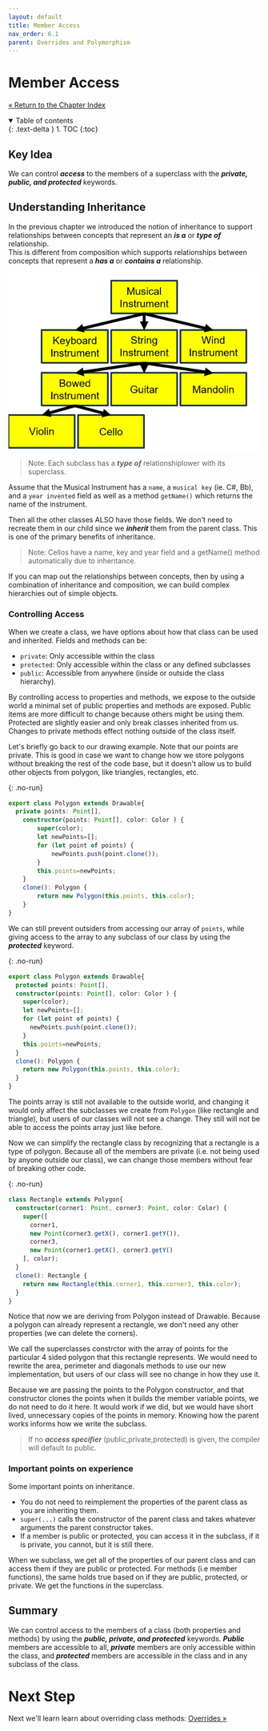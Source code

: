 ```yaml
---
layout: default
title: Member Access
nav_order: 6.1
parent: Overrides and Polymorphism
---
```


# Member Access

[&laquo; Return to the Chapter Index](index.md)

<details open markdown="block">
  <summary>
    Table of contents
  </summary>
  {: .text-delta }
1. TOC
{:toc}
</details>

## Key Idea

We can control **_access_** to the members of a superclass with the **_private, public, and protected_** keywords.

## Understanding Inheritance

In the previous chapter we introduced the notion of inheritance to support relationships between concepts that represent an **_is a_** or **_type of_** relationship.  
This is different from composition which supports relationships between concepts that represent a **_has a_** or **_contains a_** relationship.

![](../../assets/images/member_access_1.jpg)

> Note: Each subclass has a **_type of_** relationshiplower with its superclass.

Assume that the Musical Instrument has a `name`, a `musical key` (ie. C#, Bb), and a `year invented` field as well as a method `getName()` which returns the name of the instrument.

Then all the other classes ALSO have those fields. We don't need to recreate them in our child since we **_inherit_** them from the parent class. This is one of the primary benefits of inheritance.

> Note: Cellos have a name, key and year field and a getName() method automatically due to inheritance.

If you can map out the relationships between concepts, then by using a combination of inheritance and composition, we can build complex hierarchies out of simple objects.

### Controlling Access

When we create a class, we have options about how that class can be used and inherited.
Fields and methods can be:

-   `private`: Only accessible within the class
-   `protected`: Only accessible within the class or any defined subclasses
-   `public`: Accessible from anywhere (inside or outside the class hierarchy).

By controlling access to properties and methods, we expose to the outside world a minimal set of public properties and methods are exposed. Public items are more difficult to change because others might be using them. Protected are slightly easier and only break classes inherited from us. Changes to private methods effect nothing outside of the class itself.

Let's briefly go back to our drawing example.
Note that our points are private. This is good in case we want to change how we store polygons without breaking the rest of the code base, but it doesn't allow us to build other objects from polygon, like triangles, rectangles, etc.


{: .no-run}
```typescript
export class Polygon extends Drawable{
  private points: Point[],
	constructor(points: Point[], color: Color ) {
		super(color);
		let newPoints=[];
		for (let point of points) {
			newPoints.push(point.clone());
		}
		this.points=newPoints;
	}
	clone(): Polygon {
		return new Polygon(this.points, this.color);
	}
}
```

We can still prevent outsiders from accessing our array of `points`, while giving access to the array to any subclass of our class by using the **_protected_** keyword.

{: .no-run}
```typescript
export class Polygon extends Drawable{
  protected points: Point[],
  constructor(points: Point[], color: Color ) {
    super(color);
    let newPoints=[];
    for (let point of points) {
      newPoints.push(point.clone());
    }
    this.points=newPoints;
  }
  clone(): Polygon {
    return new Polygon(this.points, this.color);
  }
}
```

The points array is still not available to the outside world, and changing it would only affect the subclasses we create from `Polygon` (like rectangle and triangle), but users of our classes will not see a change. They still will not be able to access the points array just like before.

Now we can simplify the rectangle class by recognizing that a rectangle is a type of polygon. Because all of the members are private (i.e. not being used by anyone outside our class), we can change those members without fear of breaking other code.


{: .no-run}
```typescript
class Rectangle extends Polygon{
  constructor(corner1: Point, corner3: Point, color: Color) {
    super([
      corner1,
      new Point(corner3.getX(), corner1.getY()),
      corner3,
      new Point(corner1.getX(), corner3.getY()
    ], color);
  }
  clone(): Rectangle {
    return new Rectangle(this.corner1, this.corner3, this.color);
  }
}
```

Notice that now we are deriving from Polygon instead of Drawable. Because a polygon can already represent a rectangle, we don't need any other properties (we can delete the corners).

We call the superclasses constrctor with the array of points for the particular 4 sided polygon that this rectangle represents.
We would need to rewrite the area, perimeter and diagonals methods to use our new implementation, but users of our class will see no change in how they use it.

Because we are passing the points to the Polygon constructor, and that constructor clones the points when it builds the member variable points, we do not need to do it here. It would work if we did, but we would have short lived, unnecessary copies of the points in memory.
Knowing how the parent works informs how we write the subclass.

> If no **_access specifier_** (public,private,protected) is given, the compiler will default to public.

### Important points on experience

Some important points on inheritance.

-   You do not need to reimplement the properties of the parent class as you are inheriting them.
-   `super(...)` calls the constructor of the parent class and takes whatever arguments the parent constructor takes.
-   If a member is public or protected, you can access it in the subclass, if it is private, you cannot, but it is still there.

When we subclass, we get all of the properties of our parent class and can access them if they are public or protected.
For methods (i.e member functions), the same holds true based on if they are public, protected, or private. We get the functions in the superclass.

## Summary

We can control access to the members of a class (both properties and methods) by using the **_public, private, and protected_** keywords. **_Public_** members are accessible to all, **_private_** members are only accessible within the class, and **_protected_** members are accessible in the class and in any subclass of the class.

# Next Step

Next we'll learn learn about overriding class methods: [Overrides &raquo;](../6-polymorphism/overrides.md)
